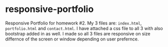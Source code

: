 # responsive-portfolio

Responsive Portfolio for homework #2.
My 3 files are: `index.html`, `portfolio.html` and `contact.html`.
I have attached a css file to all 3 with also bootstrap added in as well.
I made so all 3 files are responsive on size differnce of the screen or window depending on user prefernce.